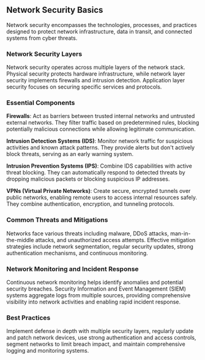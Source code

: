 ## Network Security Basics

Network security encompasses the technologies, processes, and practices designed to protect network infrastructure, data in transit, and connected systems from cyber threats.

### Network Security Layers
Network security operates across multiple layers of the network stack. Physical security protects hardware infrastructure, while network layer security implements firewalls and intrusion detection. Application layer security focuses on securing specific services and protocols.

### Essential Components

**Firewalls**: Act as barriers between trusted internal networks and untrusted external networks. They filter traffic based on predetermined rules, blocking potentially malicious connections while allowing legitimate communication.

**Intrusion Detection Systems (IDS)**: Monitor network traffic for suspicious activities and known attack patterns. They provide alerts but don't actively block threats, serving as an early warning system.

**Intrusion Prevention Systems (IPS)**: Combine IDS capabilities with active threat blocking. They can automatically respond to detected threats by dropping malicious packets or blocking suspicious IP addresses.

**VPNs (Virtual Private Networks)**: Create secure, encrypted tunnels over public networks, enabling remote users to access internal resources safely. They combine authentication, encryption, and tunneling protocols.

### Common Threats and Mitigations
Networks face various threats including malware, DDoS attacks, man-in-the-middle attacks, and unauthorized access attempts. Effective mitigation strategies include network segmentation, regular security updates, strong authentication mechanisms, and continuous monitoring.

### Network Monitoring and Incident Response
Continuous network monitoring helps identify anomalies and potential security breaches. Security Information and Event Management (SIEM) systems aggregate logs from multiple sources, providing comprehensive visibility into network activities and enabling rapid incident response.

### Best Practices
Implement defense in depth with multiple security layers, regularly update and patch network devices, use strong authentication and access controls, segment networks to limit breach impact, and maintain comprehensive logging and monitoring systems.

